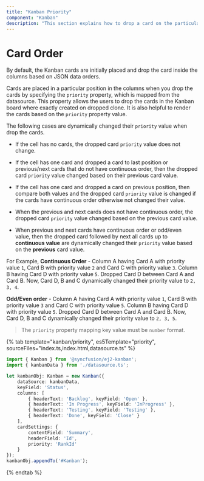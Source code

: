```yaml
---
title: "Kanban Priority"
component: "Kanban"
description: "This section explains how to drop a card on the particular position in Kanban board and also dynamically update the priority mapping fields value."
---
```


# Card Order

By default, the Kanban cards are initially placed and drop the card inside the columns based on JSON data orders.

Cards are placed in a particular position in the columns when you drop the cards by specifying the `priority` property, which is mapped from the datasource. This property allows the users to drop the cards in the Kanban board where exactly created on dropped clone. It is also helpful to render the cards based on the `priority` property value.

The following cases are dynamically changed their `priority` value when drop the cards.

* If the cell has no cards, the dropped card `priority` value does not change.

* If the cell has one card and dropped a card to last position or previous/next cards that do not have continuous order, then the dropped card `priority` value changed based on their previous card value.

* If the cell has one card and dropped a card on previous position, then compare both values and the dropped card `priority` value is changed if the cards have continuous order otherwise not changed their value.

* When the previous and next cards does not have continuous order, the dropped card `priority` value changed based on the previous card value.

* When previous and next cards have continuous order or odd/even value, then the dropped card followed by next all cards up to **continuous value** are dynamically changed their `priority` value based on the **previous** card value.

For Example,
**Continuous Order** -
Column A having Card A with priority value `1`, Card B with priority value `2` and Card C with priority value `3`.
Column B having Card D with priority value `5`. Dropped Card D between Card A and Card B. Now, Card D, B and C dynamically changed their priority value to `2, 3, 4`.

**Odd/Even order** -
Column A having Card A with priority value `1`, Card B with priority value `3` and Card C with priority value `5`.
Column B having Card D with priority value `5`. Dropped Card D between Card A and Card B. Now, Card D, B and C dynamically changed their priority value to `2, 3, 5`.

> The `priority` property mapping key value must be `number` format.

{% tab template="kanban/priority", es5Template="priority", sourceFiles="index.ts,index.html,datasource.ts" %}

```typescript
import { Kanban } from '@syncfusion/ej2-kanban';
import { kanbanData } from './datasource.ts';

let kanbanObj: Kanban = new Kanban({
    dataSource: kanbanData,
    keyField: 'Status',
    columns: [
        { headerText: 'Backlog', keyField: 'Open' },
        { headerText: 'In Progress', keyField: 'InProgress' },
        { headerText: 'Testing', keyField: 'Testing' },
        { headerText: 'Done', keyField: 'Close' }
    ],
    cardSettings: {
        contentField: 'Summary',
        headerField: 'Id',
        priority: 'RankId'
    }
});
kanbanObj.appendTo('#Kanban');
```

{% endtab %}